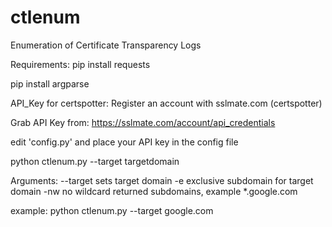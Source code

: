 # ctlenum
Enumeration of Certificate Transparency Logs

Requirements:
  pip install requests
  
  pip install argparse

API_Key for certspotter:
  Register an account with sslmate.com (certspotter)
  
  Grab API Key from:
  https://sslmate.com/account/api_credentials

edit 'config.py' and place your API key in the config file

python ctlenum.py --target targetdomain

Arguments:
 --target sets target domain
 -e exclusive subdomain for target domain
 -nw no wildcard returned subdomains, example *.google.com

example:
   python ctlenum.py --target google.com
   
